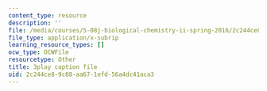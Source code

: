 ```yaml
---
content_type: resource
description: ''
file: /media/courses/5-08j-biological-chemistry-ii-spring-2016/2c244ce89c88aa671efd56a4dc41aca3_jrCjdjLTQKk.srt
file_type: application/x-subrip
learning_resource_types: []
ocw_type: OCWFile
resourcetype: Other
title: 3play caption file
uid: 2c244ce8-9c88-aa67-1efd-56a4dc41aca3
---
```

